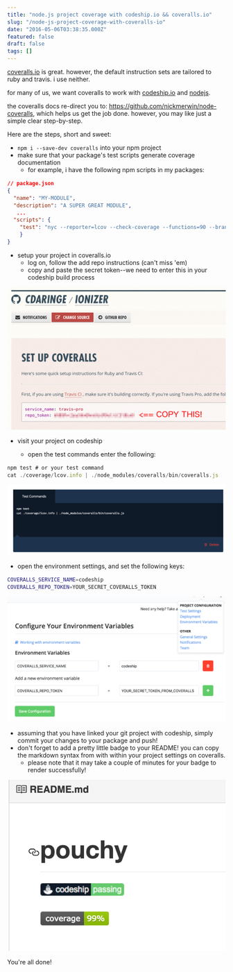 ```yaml
---
title: "node.js project coverage with codeship.io && coveralls.io"
slug: "/node-js-project-coverage-with-coveralls-io"
date: "2016-05-06T03:38:35.000Z"
featured: false
draft: false
tags: []
---
```


[coveralls.io](www.coveralls.io) is great.  however, the default instruction sets are tailored to ruby and travis.  i use neither.

for many of us, we want coveralls to work with [codeship.io](www.codeship.io) and [nodejs](www.nodejs.com).

the coveralls docs re-direct you to: https://github.com/nickmerwin/node-coveralls, which helps us get the job done.  however, you may like just a simple clear step-by-step.

Here are the steps, short and sweet:

- `npm i --save-dev coveralls` into your npm project
- make sure that your package's test scripts generate coverage documentation
  - for example, i have the following npm scripts in my packages:

```json
// package.json
{
  "name": "MY-MODULE",
  "description": "A SUPER GREAT MODULE",
   ...
  "scripts": {
    "test": "nyc --reporter=lcov --check-coverage --functions=90 --branches=90 node test/"
    }
}
```
- setup your project in coveralls.io
  - log on, follow the add repo instructions (can't miss 'em)
  - copy and paste the secret token--we need to enter this in your codeship build process

![](./coveralls-secret-token.png)

- visit your project on codeship

  - open the test commands enter the following:

```js
npm test # or your test command
cat ./coverage/lcov.info | ./node_modules/coveralls/bin/coveralls.js
```

![](./codeship-scripts.png)

  - open the environment settings, and set the following keys:

```bash
COVERALLS_SERVICE_NAME=codeship
COVERALLS_REPO_TOKEN=YOUR_SECRET_COVERALLS_TOKEN
```

![](./codeship-env.png)

- assuming that you have linked your git project with codeship, simply commit your changes to your package and push!
- don't forget to add a pretty little badge to your README!  you can copy the markdown syntax from with within your project settings on coveralls.
  - please note that it may take a couple of minutes for your badge to render successfully!

![](./gh-badge.png)

You're all done!

